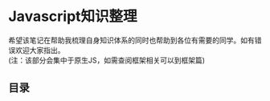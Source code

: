 <h1>Javascript知识整理</h1>
希望该笔记在帮助我梳理自身知识体系的同时也帮助到各位有需要的同学。如有错误欢迎大家指出。</br>
(注：该部分会集中于原生JS，如需查阅框架相关可以到框架篇)</br>

<h2>目录</h2>


